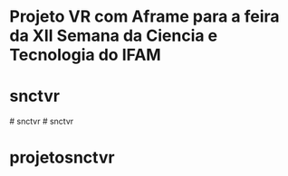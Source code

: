 # Projeto VR com Aframe para a feira da XII Semana da Ciencia e Tecnologia do IFAM 
# snctvr
#   s n c t v r  
 # snctvr
# projetosnctvr
